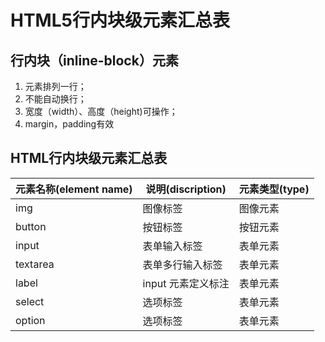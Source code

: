 # HTML5行内块级元素汇总表

## 行内块（inline-block）元素

1. 元素排列一行；
2. 不能自动换行；
3. 宽度（width）、高度（height)可操作；
4. margin，padding有效

## HTML行内块级元素汇总表

| 元素名称(element name) | 说明(discription)  | 元素类型(type) |
| ---------------------- | ------------------ | -------------- |
| img                    | 图像标签           | 图像元素       |
| button                 | 按钮标签           | 按钮元素       |
| input                  | 表单输入标签       | 表单元素       |
| textarea               | 表单多行输入标签   | 表单元素       |
| label                  | input 元素定义标注 | 表单元素       |
| select                 | 选项标签           | 表单元素       |
| option                 | 选项标签           | 表单元素       |

